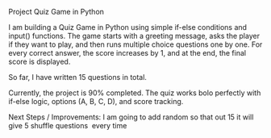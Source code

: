 Project Quiz Game in Python


I am building a Quiz Game in Python using simple if-else conditions and input() functions. The game starts with a greeting message, asks the player if they want to play, and then runs multiple choice questions one by one. For every correct answer, the score increases by 1, and at the end, the final score is displayed.

So far, I have written 15 questions in total. 

Currently, the project is 90% completed. The quiz works bolo perfectly with if-else logic, options (A, B, C, D), and score tracking.

Next Steps / Improvements: I am going to add random so that out 15 it will give 5  shuffle questions  every time
